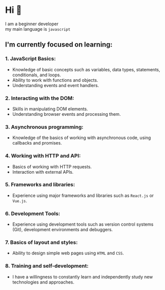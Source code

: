 # Hi 👋

I am a beginner developer  
my main language is `javascript`

## I'm currently focused on learning:
### 1. JavaScript Basics:

  - Knowledge of basic concepts such as variables, data types, statements, conditionals, and loops.
  - Ability to work with functions and objects.
  - Understanding events and event handlers.

### 2. Interacting with the DOM:

  - Skills in manipulating DOM elements.
  - Understanding browser events and processing them.

### 3. Asynchronous programming:

  - Knowledge of the basics of working with asynchronous code, using callbacks and promises.

### 4. Working with HTTP and API:

  - Basics of working with HTTP requests.
  - Interaction with external APIs.

### 5. Frameworks and libraries:

  - Experience using major frameworks and libraries such as `React.js` or `Vue.js`.

### 6. Development Tools:

  - Experience using development tools such as version control systems (Git), development environments and debuggers.

### 7. Basics of layout and styles:

  - Ability to design simple web pages using `HTML` and `CSS`.

### 8. Training and self-development:

  - I have a willingness to constantly learn and independently study new technologies and approaches.
